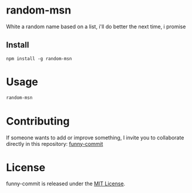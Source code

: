 # random-msn

White a random name based on a list, i'll do better the next time, i promise

## Install

```npm
npm install -g random-msn
```

# Usage

```bash
random-msn
```

# Contributing
If someone wants to add or improve something, I invite you to collaborate directly in this repository: [funny-commit](https://github.com/developfer112/random-msn)

# License
funny-commit is released under the [MIT License](https://opensource.org/licenses/MIT).